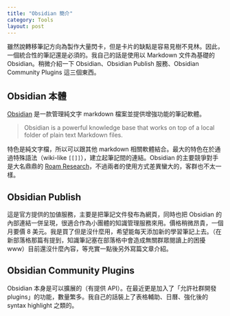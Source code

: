 ```yaml
---
title: "Obsidian 簡介"
category: Tools
layout: post
---
```


雖然說轉移筆記方向為製作大量閃卡，但是卡片的缺點是容易見樹不見林。因此，一個統合性的筆記還是必須的。我自己的話是使用以 Markdown 文件為基礎的 Obsidian。稍微介紹一下 Obsidian、Obsidian Publish 服務、Obsidian Community Plugins 這三個東西。

## Obsidian 本體

[Obsidian](https://obsidian.md) 是一款管理純文字 markdown 檔案並提供增強功能的筆記軟體。

> Obsidian is a powerful knowledge base that works on top of a local folder of plain text Markdown files.

特色是純文字檔，所以可以跟其他 markdown 相關軟體結合。最大的特色在於通過特殊語法（wiki-like `[[]]`），建立起筆記間的連結。Obsidian 的主要競爭對手是大名鼎鼎的 [Roam Research](https://roamresearch.com)，不過兩者的使用方式差異蠻大的，客群也不太一樣。

## Obsidian Publish

這是官方提供的加値服務，主要是把筆記文件發布為網頁，同時也把 Obsidian 的內部連結一併呈現，很適合作為小團體的知識管理服務來用。價格稍微昂貴，一個月要價 8 美元。我是買了但是沒什麼用，希望能每天添加新的學習筆記上去。（在新部落格那篇有提到，知識筆記塞在部落格中會造成無關群眾閱讀上的困擾 www）目前還沒什麼內容，等充實一點後另外寫篇文章介紹。

## Obsidian Community Plugins

Obsidian 本身是可以擴展的（有提供 API）。在最近更是加入了「允許社群開發 plugins」的功能，數量繁多。我自己的話裝上了表格輔助、日曆、強化後的 syntax highlight 之類的。
